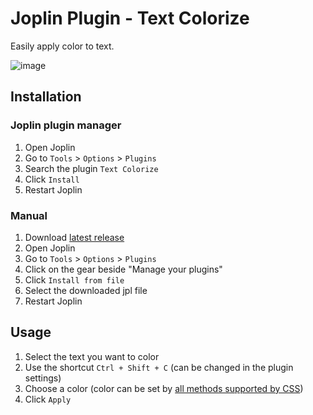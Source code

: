 # Joplin Plugin - Text Colorize

Easily apply color to text.

![image](https://user-images.githubusercontent.com/23323305/158031781-569d9383-ac7e-4a19-a48b-92109756c531.png)

## Installation

### Joplin plugin manager

1. Open Joplin
2. Go to `Tools` > `Options` > `Plugins`
3. Search the plugin `Text Colorize`
4. Click `Install`
5. Restart Joplin

### Manual

1. Download [latest release](https://github.com/sadmice/Joplin-Plugin-Text-Colorize/releases)
2. Open Joplin
3. Go to `Tools` > `Options` > `Plugins`
4. Click on the gear beside "Manage your plugins"
5. Click `Install from file`
6. Select the downloaded jpl file
7. Restart Joplin

## Usage

1. Select the text you want to color
2. Use the shortcut `Ctrl + Shift + C` (can be changed in the plugin settings)
3. Choose a color (color can be set by [all methods supported by CSS](https://www.w3schools.com/cssref/css_colors_legal.asp))
4. Click `Apply`

